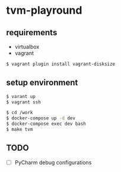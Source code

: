 # tvm-playround

## requirements

- virtualbox
- vagrant

```bash
$ vagrant plugin install vagrant-disksize
```

## setup environment

```bash
$ varant up
$ vagrant ssh
```

```bash
$ cd /work
$ docker-compose up -d dev
$ docker-compose exec dev bash
$ make tvm
```

## TODO

- [ ] PyCharm debug configurations